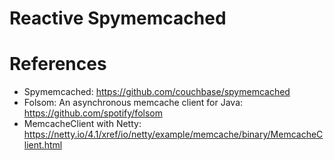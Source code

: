 Reactive Spymemcached
=====================


# References

* Spymemcached: https://github.com/couchbase/spymemcached
* Folsom: An asynchronous memcache client for Java: https://github.com/spotify/folsom
* MemcacheClient with Netty: https://netty.io/4.1/xref/io/netty/example/memcache/binary/MemcacheClient.html
